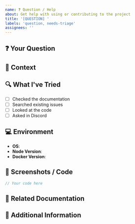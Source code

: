 ```yaml
---
name: ❓ Question / Help
about: Get help with using or contributing to the project
title: '[QUESTION] '
labels: 'question, needs-triage'
assignees: ''
---
```


## ❓ Your Question
<!-- What do you need help with? Be as specific as possible -->

## 📍 Context
<!-- What are you trying to accomplish? -->

## 🔍 What I've Tried
<!-- What have you already attempted? -->
- [ ] Checked the documentation
- [ ] Searched existing issues
- [ ] Looked at the code
- [ ] Asked in Discord

## 💻 Environment
<!-- If relevant to your question -->
- **OS**: 
- **Node Version**: 
- **Docker Version**: 

## 📸 Screenshots / Code
<!-- If applicable, add screenshots or code snippets -->
```typescript
// Your code here
```

## 🔗 Related Documentation
<!-- Links to any relevant documentation you've found -->

## 💬 Additional Information
<!-- Any other context that might help us answer your question -->